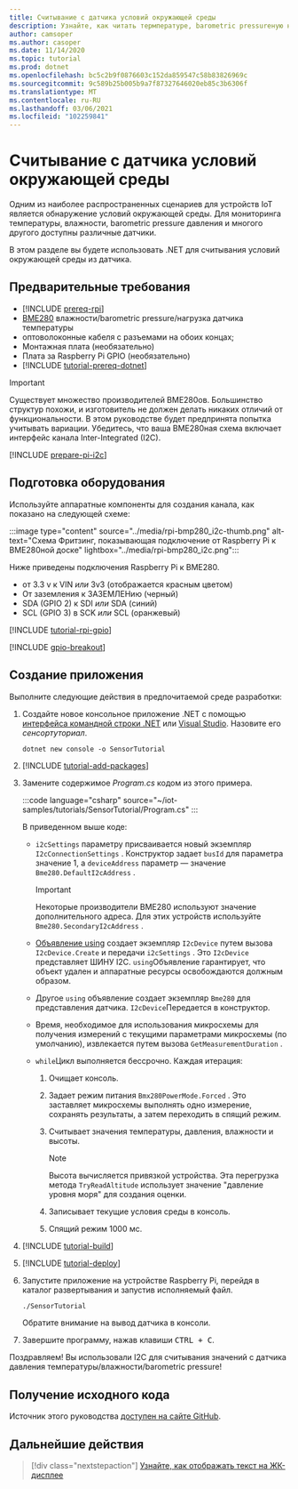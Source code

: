 ```yaml
---
title: Считывание с датчика условий окружающей среды
description: Узнайте, как читать термпературе, barometric pressureную нагрузку и влажности с помощью библиотек .NET IoT.
author: camsoper
ms.author: casoper
ms.date: 11/14/2020
ms.topic: tutorial
ms.prod: dotnet
ms.openlocfilehash: bc5c2b9f0876603c152da859547c58b83826969c
ms.sourcegitcommit: 9c589b25b005b9a7f87327646020eb85c3b6306f
ms.translationtype: MT
ms.contentlocale: ru-RU
ms.lasthandoff: 03/06/2021
ms.locfileid: "102259841"
---
```

# <a name="read-environmental-conditions-from-a-sensor"></a>Считывание с датчика условий окружающей среды

Одним из наиболее распространенных сценариев для устройств IoT является обнаружение условий окружающей среды. Для мониторинга температуры, влажности, barometric pressure давления и многого другого доступны различные датчики.

В этом разделе вы будете использовать .NET для считывания условий окружающей среды из датчика.

## <a name="prerequisites"></a>Предварительные требования

- [!INCLUDE [prereq-rpi](../includes/prereq-rpi.md)]
- [BME280](https://learn.adafruit.com/adafruit-bme280-humidity-barometric-pressure-temperature-sensor-breakout) влажности/barometric pressure/нагрузка датчика температуры
- оптоволоконные кабеля с разъемами на обоих концах;
- Монтажная плата (необязательно)
- Плата за Raspberry Pi GPIO (необязательно)
- [!INCLUDE [tutorial-prereq-dotnet](../includes/tutorial-prereq-dotnet.md)]

> [!IMPORTANT]
> Существует множество производителей BME280ов. Большинство структур похожи, и изготовитель не должен делать никаких отличий от функциональности. В этом руководстве будет предпринята попытка учитывать вариации. Убедитесь, что ваша BME280ная схема включает интерфейс канала Inter-Integrated (I2C).

[!INCLUDE [prepare-pi-i2c](../includes/prepare-pi-i2c.md)]

## <a name="prepare-the-hardware"></a>Подготовка оборудования

Используйте аппаратные компоненты для создания канала, как показано на следующей схеме:

:::image type="content" source="../media/rpi-bmp280_i2c-thumb.png" alt-text="Схема Фритзинг, показывающая подключение от Raspberry Pi к BME280ной доске" lightbox="../media/rpi-bmp280_i2c.png":::

Ниже приведены подключения Raspberry Pi к BME280.

- от 3.3 v к VIN *или* 3v3 (отображается красным цветом)
- От заземления к ЗАЗЕМЛЕНию (черный)
- SDA (GPIO 2) к SDI *или* SDA (синий)
- SCL (GPIO 3) в SCK *или* SCL (оранжевый)

[!INCLUDE [tutorial-rpi-gpio](../includes/tutorial-rpi-gpio.md)]

[!INCLUDE [gpio-breakout](../includes/gpio-breakout.md)]

## <a name="create-the-app"></a>Создание приложения

Выполните следующие действия в предпочитаемой среде разработки:

1. Создайте новое консольное приложение .NET с помощью [интерфейса командной строки .NET](../../core/tools/dotnet-new.md) или [Visual Studio](../../core/tutorials/with-visual-studio.md). Назовите его *сенсортуториал*.

    ```dotnetcli
    dotnet new console -o SensorTutorial
    ```

1. [!INCLUDE [tutorial-add-packages](../includes/tutorial-add-packages.md)]
1. Замените содержимое *Program.cs* кодом из этого примера.

    :::code language="csharp" source="~/iot-samples/tutorials/SensorTutorial/Program.cs" :::

    В приведенном выше коде:

    - `i2cSettings` параметру присваивается новый экземпляр `I2cConnectionSettings` . Конструктор задает `busId` для параметра значение 1, а `deviceAddress` параметр — значение `Bme280.DefaultI2cAddress` .

        > [!IMPORTANT]
        > Некоторые производители BME280 используют значение дополнительного адреса. Для этих устройств используйте `Bme280.SecondaryI2cAddress` .

    - [Объявление using](../../csharp/whats-new/csharp-8.md#using-declarations) создает экземпляр `I2cDevice` путем вызова `I2cDevice.Create` и передачи `i2cSettings` . Это `I2cDevice` представляет ШИНУ I2C. `using`Объявление гарантирует, что объект удален и аппаратные ресурсы освобождаются должным образом.
    - Другое `using` объявление создает экземпляр `Bme280` для представления датчика. `I2cDevice`Передается в конструктор.
    - Время, необходимое для использования микросхемы для получения измерений с текущими параметрами микросхемы (по умолчанию), извлекается путем вызова `GetMeasurementDuration` .
    - `while`Цикл выполняется бессрочно. Каждая итерация:
        1. Очищает консоль.
        1. Задает режим питания `Bmx280PowerMode.Forced` . Это заставляет микросхемы выполнять одно измерение, сохранять результаты, а затем переходить в спящий режим.
        1. Считывает значения температуры, давления, влажности и высоты.

            > [!NOTE]
            > Высота вычисляется привязкой устройства. Эта перегрузка метода `TryReadAltitude` использует значение "давление уровня моря" для создания оценки.

        1. Записывает текущие условия среды в консоль.
        1. Спящий режим 1000 мс.

1. [!INCLUDE [tutorial-build](../includes/tutorial-build.md)]
1. [!INCLUDE [tutorial-deploy](../includes/tutorial-deploy.md)]
1. Запустите приложение на устройстве Raspberry Pi, перейдя в каталог развертывания и запустив исполняемый файл.

    ```bash
    ./SensorTutorial
    ```

    Обратите внимание на вывод датчика в консоли.

1. Завершите программу, нажав клавиши <kbd>CTRL + C</kbd>.

Поздравляем! Вы использовали I2C для считывания значений с датчика давления температуры/влажности/barometric pressure!

## <a name="get-the-source-code"></a>Получение исходного кода

Источник этого руководства [доступен на сайте GitHub](https://github.com/MicrosoftDocs/dotnet-iot-assets/tree/master/tutorials/SensorTutorial).

## <a name="next-steps"></a>Дальнейшие действия

> [!div class="nextstepaction"]
> [Узнайте, как отображать текст на ЖК-дисплее](../tutorials/lcd-display.md)
